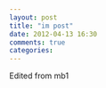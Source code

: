 ```yaml
---
layout: post
title: "im post"
date: 2012-04-13 16:30
comments: true
categories: 
---
```

Edited from mb1
